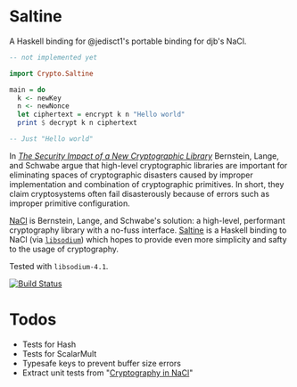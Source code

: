 # Saltine

A Haskell binding for @jedisct1's portable binding for djb's NaCl.

``` haskell
-- not implemented yet

import Crypto.Saltine

main = do
  k <- newKey
  n <- newNonce
  let ciphertext = encrypt k n "Hello world"
  print $ decrypt k n ciphertext

-- Just "Hello world"

```

In
[*The Security Impact of a New Cryptographic Library*](http://cryptojedi.org/papers/coolnacl-20111201.pdf)
Bernstein, Lange, and Schwabe argue that high-level cryptographic
libraries are important for eliminating spaces of cryptographic
disasters caused by improper implementation and combination of
cryptographic primitives. In short, they claim cryptosystems often
fail disasterously because of errors such as improper primitive
configuration.

[NaCl](http://nacl.cr.yp.to/) is Bernstein, Lange, and Schwabe's
solution: a high-level, performant cryptography library with a no-fuss
interface. [Saltine](http://github.com/tel/saltine) is a Haskell
binding to NaCl (via
[`libsodium`](https://github.com/jedisct1/libsodium)) which hopes to
provide even more simplicity and safty to the usage of cryptography.

Tested with `libsodium-4.1`.

[![Build Status](https://travis-ci.org/tel/saltine.png?branch=master)](https://travis-ci.org/tel/saltine)

# Todos

* Tests for Hash
* Tests for ScalarMult
* Typesafe keys to prevent buffer size errors
* Extract unit tests from "[Cryptography in NaCl](http://cr.yp.to/highspeed/naclcrypto-20090310.pdf)"
